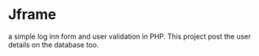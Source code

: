 # Jframe
a simple log inn form and user validation in PHP.
This project post the user details on the database too.
